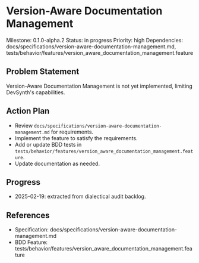 # Version-Aware Documentation Management
Milestone: 0.1.0-alpha.2
Status: in progress
Priority: high
Dependencies: docs/specifications/version-aware-documentation-management.md, tests/behavior/features/version_aware_documentation_management.feature

## Problem Statement
Version-Aware Documentation Management is not yet implemented, limiting DevSynth's capabilities.


## Action Plan
- Review `docs/specifications/version-aware-documentation-management.md` for requirements.
- Implement the feature to satisfy the requirements.
- Add or update BDD tests in `tests/behavior/features/version_aware_documentation_management.feature`.
- Update documentation as needed.

## Progress
- 2025-02-19: extracted from dialectical audit backlog.

## References
- Specification: docs/specifications/version-aware-documentation-management.md
- BDD Feature: tests/behavior/features/version_aware_documentation_management.feature
